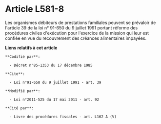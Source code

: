 # Article L581-8

Les organismes débiteurs de prestations familiales peuvent se prévaloir de l'article 39 de la loi n° 91-650 du 9 juillet 1991
portant réforme des procédures civiles d'exécution pour l'exercice de la mission qui leur est confiée en vue du recouvrement
des créances alimentaires impayées.

**Liens relatifs à cet article**

	**Codifié par**:

	  - Décret n°85-1353 du 17 décembre 1985

	**Cite**:

	  - Loi n°91-650 du 9 juillet 1991 - art. 39

	**Modifié par**:

	  - Loi n°2011-525 du 17 mai 2011 - art. 92

	**Cité par**:

	  - Livre des procédures fiscales - art. L162 A (V)
